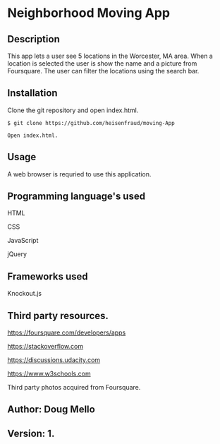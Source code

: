 <h1>Neighborhood Moving App</h1>

<h2>Description</h2>
  This app lets a user see 5 locations in the Worcester, MA area.  When a location is selected the user is show the name and a 
  picture from Foursquare. The user can filter the locations using the search bar.

<h2>Installation</h2>
  Clone the git repository and open index.html.
  
    $ git clone https://github.com/heisenfraud/moving-App
    
    Open index.html.
  
<h2>Usage</h2>
  A web browser is requried to use this application.

<h2>Programming language's used</h2>
  HTML
  
  CSS
  
  JavaScript
  
  jQuery

<h2>Frameworks used</h2>
  Knockout.js
  

<h2>Third party resources.</h2>

https://foursquare.com/developers/apps

https://stackoverflow.com

https://discussions.udacity.com

https://www.w3schools.com

Third party photos acquired from Foursquare.

<h2>Author: Doug Mello</h2>

<h2>Version: 1.</h2>
